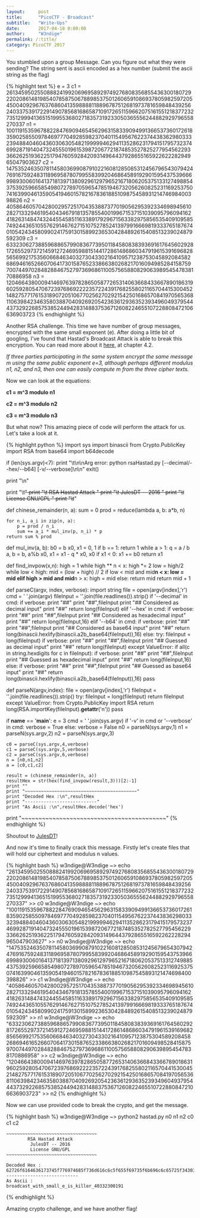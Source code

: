 ```yaml
---
layout:     post
title:      "PicoCTF - Broadcast"
subtitle:   "Write-Ups"
date:       2017-04-18 0:00:00
author:     "W3ndige"
permalink: /:title/
category: PicoCTF 2017
---
```


<p>You stumbled upon a group Message. Can you figure out what they were sending? The string sent is ascii encoded as a hex number (submit the ascii string as the flag)</p>

{% highlight text %}
e = 3
c1 = 261345950255088824199206969589297492768083568554363001807292202086148198540785875067889853750126065910869378059825972054500409296763768604135988881188967875126819737816598484392562403375391722914907856816865871091726511596620751615512183772327351299941365151995536802718357319233050365556244882929796558270337
n1 = 1001191535967882284769094654562963158339094991366537360172618359025855097846977704928598237040115495676223744383629803332394884046043603063054821999994629411352862317941517957323746992871914047324555019615398720677218748535278252779545622933662625193622517947605928420931496443792865516592262228294965047903627
c2 = 147535246350781145803699087910221608128508531245679654307942476916759248311896958780799558399204686458919290159543753966699893006016413718139713809296129796521671806205375133127498854375392596658549807278970596547851946732056260825231169253750741639904613590541946015782167836188510987545893121474698400398826
n2 = 405864605704280029572517043538873770190562953923346989456102827133294619540434679181357855400199671537151039095796094162418263148474324455458511633891792967156338297585653540910958574924436510557629146762715107527852413979916669819333765187674010542434580990241759130158992365304284892615408513239024879592309
c3 = 633230627388596886579908367739501184580838393691617645602928172655297372145912724695988151441728614868603479196153916968285656992175356066846340327304330216410957123875304589208458268694616526607064173015876523386638026821701609498528415875970074497028482884675279736968611005756588082906398954547838170886958
n3 = 1204664380009414697639782865058772653140636684336678901863196025928054706723976869222235722439176825580211657044153004521482757717615318907205106770256270292154250168657084197056536811063984234635803887040926920542363612936352393496049379544437329226857538524494283148837536712608224655107228808472106636903723
{% endhighlight %}

<p>Another RSA challenge. This time we have number of group messages, encrypted with the same small exponent (e). After doing a little bit of googling, I've found that Hastad's Broadcast Attack is able to break this encryption. You can read more about it <a href="http://crypto.stanford.edu/~dabo/papers/RSA-survey.pdf">here</a>, at chapter 4.2. </p>

<p><i>If three parties participating in the same system encrypt the same message m using the same public exponent e=3, although perhaps different modulus n1, n2, and n3, then one can easily compute m from the three cipher texts.</i></p>

<p>Now we can look at the equations: </p>

<p><b>c1 = m^3 modulo n1</b></p>
<p><b>c2 = m^3 modulo n2</b></p>
<p><b>c3 = m^3 modulo n3</b></p>

<p>But what now? This amazing piece of code will perform the attack for us. Let's take a look at it. </p>

{% highlight python %}
import sys
import binascii
from Crypto.PublicKey import RSA
from base64 import b64decode

if (len(sys.argv)<7):
    print "\t\n\nArg error: python rsaHastad.py <n0 File> <n1 File> <n2 File> <c0 File> <c1 File> <c2 File> [--decimal/--hex/--b64] [-v/--verbose]\n\n"
    exit()

print "\n"

print "\t~~~~~~~~~~~~~~~~~~~~~~~~~~~~~~~~~~"
print "\t        RSA Hastad Attack         "
print "\t         JulesDT -- 2016          "
print "\t         License GNU/GPL          "
print "\t~~~~~~~~~~~~~~~~~~~~~~~~~~~~~~~~~~"


def chinese_remainder(n, a):
    sum = 0
    prod = reduce(lambda a, b: a*b, n)

    for n_i, a_i in zip(n, a):
        p = prod / n_i
        sum += a_i * mul_inv(p, n_i) * p
    return sum % prod


def mul_inv(a, b):
    b0 = b
    x0, x1 = 0, 1
    if b == 1: return 1
    while a > 1:
        q = a / b
        a, b = b, a%b
        x0, x1 = x1 - q * x0, x0
    if x1 < 0: x1 += b0
    return x1

def find_invpow(x,n):
    high = 1
    while high ** n < x:
        high *= 2
    low = high/2
    while low < high:
        mid = (low + high) // 2
        if low < mid and mid**n < x:
            low = mid
        elif high > mid and mid**n > x:
            high = mid
        else:
            return mid
    return mid + 1

def parseC(argv, index, verbose):
    import string
    file = open(argv[index],'r')
    cmd = ' '.join(argv)
    fileInput = ''.join(file.readlines()).strip()
    if '--decimal' in cmd:
        if verbose:
            print "##"
            print "##",fileInput
            print "## Considered as decimal input"
            print "##"
        return long(fileInput)
    elif '--hex' in cmd:
        if verbose:
            print "##"
            print "##",fileInput
            print "## Considered as hexadecimal input"
            print "##"
        return long(fileInput,16)
    elif '--b64' in cmd:
        if verbose:
            print "##"
            print "##",fileInput
            print "## Considered as base64 input"
            print "##"
        return long(binascii.hexlify(binascii.a2b_base64(fileInput)),16)
    else:
        try:
            fileInput = long(fileInput)
            if verbose:
                print "##"
                print "##",fileInput
                print "## Guessed as decimal input"
                print "##"
            return long(fileInput)
        except ValueError:
            if all(c in string.hexdigits for c in fileInput):
                if verbose:
                    print "##"
                    print "##",fileInput
                    print "## Guessed as hexadecimal input"
                    print "##"
                return long(fileInput,16)
            else:
                if verbose:
                    print "##"
                    print "##",fileInput
                    print "## Guessed as base64 input"
                    print "##"
                return long(binascii.hexlify(binascii.a2b_base64(fileInput)),16)
            pass

def parseN(argv,index):
    file = open(argv[index],'r')
    fileInput = ''.join(file.readlines()).strip()
    try:
        fileInput = long(fileInput)
        return fileInput
    except ValueError:
        from Crypto.PublicKey import RSA
        return long(RSA.importKey(fileInput).__getattr__('n'))
        pass


if __name__ == '__main__':
    e = 3
    cmd = ' '.join(sys.argv)
    if '-v' in cmd or '--verbose' in cmd:
        verbose = True
    else:
        verbose = False
    n0 = parseN(sys.argv,1)
    n1 = parseN(sys.argv,2)
    n2 = parseN(sys.argv,3)

    c0 = parseC(sys.argv,4,verbose)
    c1 = parseC(sys.argv,5,verbose)
    c2 = parseC(sys.argv,6,verbose)
    n = [n0,n1,n2]
    a = [c0,c1,c2]

    result = (chinese_remainder(n, a))
    resultHex = str(hex(find_invpow(result,3)))[2:-1]
    print ""
    print "~~~~~~~~~~~~~~~~~~~~~~~~~~~~~~~~~~~~~~~~~~"
    print "Decoded Hex :\n",resultHex
    print "---------------------------"
    print "As Ascii :\n",resultHex.decode('hex')
print "~~~~~~~~~~~~~~~~~~~~~~~~~~~~~~~~~~~~~~~~~~"
{% endhighlight %}

<p>Shoutout to <a href="https://github.com/JulesDT">JulesDT</a>!</p>  

<p>And now it's time to finally crack this message. Firstly let's create files that will hold our ciphertext and modulus n values. </p>

{% highlight bash %}
w3ndige@W3ndige ~> echo "261345950255088824199206969589297492768083568554363001807292202086148198540785875067889853750126065910869378059825972054500409296763768604135988881188967875126819737816598484392562403375391722914907856816865871091726511596620751615512183772327351299941365151995536802718357319233050365556244882929796558270337" >> c0
w3ndige@W3ndige ~> echo "1001191535967882284769094654562963158339094991366537360172618359025855097846977704928598237040115495676223744383629803332394884046043603063054821999994629411352862317941517957323746992871914047324555019615398720677218748535278252779545622933662625193622517947605928420931496443792865516592262228294965047903627" >> n0
w3ndige@W3ndige ~> echo "147535246350781145803699087910221608128508531245679654307942476916759248311896958780799558399204686458919290159543753966699893006016413718139713809296129796521671806205375133127498854375392596658549807278970596547851946732056260825231169253750741639904613590541946015782167836188510987545893121474698400398826" >> c1
w3ndige@W3ndige ~> echo "405864605704280029572517043538873770190562953923346989456102827133294619540434679181357855400199671537151039095796094162418263148474324455458511633891792967156338297585653540910958574924436510557629146762715107527852413979916669819333765187674010542434580990241759130158992365304284892615408513239024879592309" >> n1
w3ndige@W3ndige ~> echo "633230627388596886579908367739501184580838393691617645602928172655297372145912724695988151441728614868603479196153916968285656992175356066846340327304330216410957123875304589208458268694616526607064173015876523386638026821701609498528415875970074497028482884675279736968611005756588082906398954547838170886958" >> c2
w3ndige@W3ndige ~> echo "1204664380009414697639782865058772653140636684336678901863196025928054706723976869222235722439176825580211657044153004521482757717615318907205106770256270292154250168657084197056536811063984234635803887040926920542363612936352393496049379544437329226857538524494283148837536712608224655107228808472106636903723" >> n2
{% endhighlight %}

<p>Now we can use provided code to break the crypto, and get the message. </p>

{% highlight bash %}
w3ndige@W3ndige ~> python2 hastad.py n0 n1 n2 c0 c1 c2  


	~~~~~~~~~~~~~~~~~~~~~~~~~~~~~~~~~~
	        RSA Hastad Attack         
	         JulesDT -- 2016          
	         License GNU/GPL          
	~~~~~~~~~~~~~~~~~~~~~~~~~~~~~~~~~~

~~~~~~~~~~~~~~~~~~~~~~~~~~~~~~~~~~~~~~~~~~
Decoded Hex :
62726f6164636173745f776974685f736d616c6c5f655f69735f6b696c6c65725f3430333332333030313931
---------------------------
As Ascii :
broadcast_with_small_e_is_killer_40332300191
~~~~~~~~~~~~~~~~~~~~~~~~~~~~~~~~~~~~~~~~~~
{% endhighlight %}

<p>Amazing crypto challenge, and we have another flag!</p>
